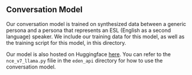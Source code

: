 ## Conversation Model

Our conversation model is trained on synthesized data between a generic persona and a persona that represents an ESL (English as a second language) speaker. We include our training data for this model, as well as the training script for this model, in this directory.

Our model is also hosted on Huggingface [here](). You can refer to the `nce_v7_llama.py` filie in the `eden_api` directory for how to use the conversation model. 